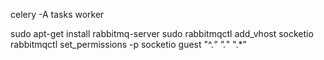 

celery -A tasks worker


sudo apt-get install rabbitmq-server
sudo rabbitmqctl add_vhost socketio  
rabbitmqctl set_permissions -p socketio guest "^.*" ".*" ".*"  